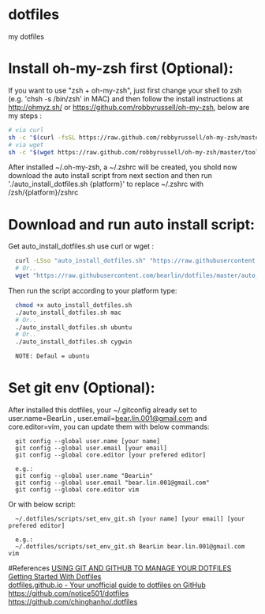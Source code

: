 # dotfiles
my dotfiles

# Install oh-my-zsh first (Optional):
If you want to use "zsh + oh-my-zsh", just first change your shell to zsh (e.g. 'chsh -s /bin/zsh' in MAC) and then follow the install instructions at http://ohmyz.sh/ or https://github.com/robbyrussell/oh-my-zsh, below are my steps :  
```bash
# via curl
sh -c "$(curl -fsSL https://raw.github.com/robbyrussell/oh-my-zsh/master/tools/install.sh)"
# via wget
sh -c "$(wget https://raw.github.com/robbyrussell/oh-my-zsh/master/tools/install.sh -O -)"
```

After installed ~/.oh-my-zsh, a ~/.zshrc will be created, you shold now download the auto install script from next section and then run './auto_install_dotfiles.sh {platform}' to replace ~/.zshrc with /zsh/{platform}/zshrc  

# Download and run auto install script:  
Get auto_install_dotfiles.sh use curl or wget :  
```sh
  curl -LSso "auto_install_dotfiles.sh" "https://raw.githubusercontent.com/bearlin/dotfiles/master/auto_install_dotfiles.sh"
  # Or..
  wget "https://raw.githubusercontent.com/bearlin/dotfiles/master/auto_install_dotfiles.sh" -O "auto_install_dotfiles.sh" 
```

Then run the script according to your platform type:  
```sh
  chmod +x auto_install_dotfiles.sh
  ./auto_install_dotfiles.sh mac
  # Or..
  ./auto_install_dotfiles.sh ubuntu
  # Or..
  ./auto_install_dotfiles.sh cygwin

  NOTE: Defaul = ubuntu
```
# Set git env (Optional):
After installed this dotfiles, your ~/.gitconfig already set to user.name=BearLin , user.email=bear.lin.001@gmail.com and core.editor=vim, you can update them with below commands:  
```
  git config --global user.name [your name]
  git config --global user.email [your email]
  git config --global core.editor [your prefered editor]

  e.g.:
  git config --global user.name "BearLin"
  git config --global user.email "bear.lin.001@gmail.com"
  git config --global core.editor vim
```
Or with below script:  
```
  ~/.dotfiles/scripts/set_env_git.sh [your name] [your email] [your prefered editor]

  e.g.:
  ~/.dotfiles/scripts/set_env_git.sh BearLin bear.lin.001@gmail.com vim
```

#References
[USING GIT AND GITHUB TO MANAGE YOUR DOTFILES](http://blog.smalleycreative.com/tutorials/using-git-and-github-to-manage-your-dotfiles/)  
[Getting Started With Dotfiles](https://medium.com/@webprolific/getting-started-with-dotfiles-43c3602fd789)  
[dotfiles.github.io - Your unofficial guide to dotfiles on GitHub](https://dotfiles.github.io/)  
https://github.com/notice501/dotfiles  
https://github.com/chinghanho/.dotfiles  
